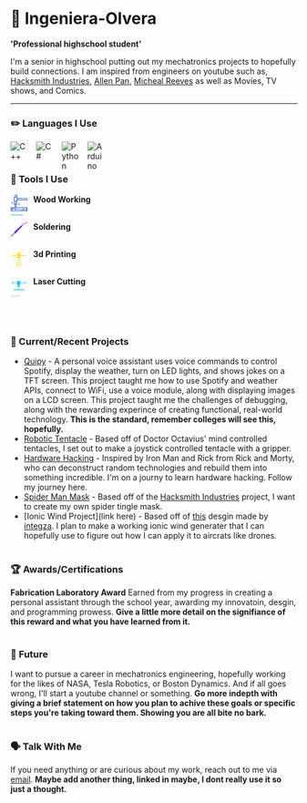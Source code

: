 # 🥐 Ingeniera-Olvera


**'Professional highschool student'**


I'm a senior in highschool putting out my mechatronics projects to hopefully build connections. I am inspired from engineers on youtube such as, [Hacksmith Industries](https://www.youtube.com/channel/UCjgpFI5dU-D1-kh9H1muoxQ), [Allen Pan](https://www.youtube.com/@allenpan), [Micheal Reeves](https://www.youtube.com/@MichaelReeves) as well as Movies, TV shows, and Comics.

---

### ✏️ Languages I Use

<img align="left" alt="C++" width="30px" style="padding-right:15px;" src="https://cdn.jsdelivr.net/gh/devicons/devicon@latest/icons/cplusplus/cplusplus-plain.svg" />

<img align="left" alt="C#" width="30px" style="padding-right:15px;" src="https://cdn.jsdelivr.net/gh/devicons/devicon@latest/icons/csharp/csharp-plain.svg" />

<img align="left" alt="Python" width="30px" style="padding-right:15px;" src="https://cdn.jsdelivr.net/gh/devicons/devicon@latest/icons/python/python-original.svg" />

<img align="left" alt="Arduino" width="30px" style="padding-right:15px;" src="https://cdn.jsdelivr.net/gh/devicons/devicon@latest/icons/arduino/arduino-original.svg" />


<br/>


#

### 🔧 Tools I Use


**Wood Working** 
<img align="left" alt="Wood Working" width="30px" style="padding-right:10px;" src="https://raw.githubusercontent.com/Ingenieria-Olvera/Ingenieria-olvera/main/Hammer%2Bnail.svg" /> 
<br/><br/>

**Soldering** 
<img align="left" alt="Soldering" width="30px" style="padding-right:10px;" src="https://raw.githubusercontent.com/Ingenieria-Olvera/Ingenieria-olvera/main/soldering_iron.svg" />
<br/><br/>

**3d Printing** 
<img align="left" alt="3d Printing" width="30px" style="padding-right:10px;" src="https://raw.githubusercontent.com/Ingenieria-Olvera/Ingenieria-olvera/main/3d_printer.svg" />
<br/><br/>

**Laser Cutting** 
<img align="left" alt="Laser Cutter" width="30px" style="padding-right:10px;" src="https://raw.githubusercontent.com/Ingenieria-Olvera/Ingenieria-olvera/main/lasar_cutter.svg" />
<br/><br/>

<br/>

#

### 📂 Current/Recent Projects
- [Quipy](https://github.com/Qco-t/Quipy) - A personal voice assistant uses voice commands to control Spotify, display the weather, turn on LED lights, and shows jokes on a TFT screen. This project taught me how to use Spotify and weather APIs, connect to WiFi, use a voice module, along with displaying images on a LCD screen. This project taught me the challenges of debugging, along with the rewarding experince of creating functional, real-world technology. **This is the standard, remember colleges will see this, hopefully.**
- [Robotic Tentacle](https://github.com/Qco-t/Tentacle-project) - Based off of Doctor Octavius' mind controlled tentacles, I set out to make a joystick controlled tentacle with a gripper.
- [Hardware Hacking](https://github.com/Qco-t/Hardware_hacking) - Inspired by Iron Man and Rick from Rick and Morty, who can deconstruct random technologies and rebuild them into something incredible. I'm on a journy to learn hardware hacking. Follow my journey here.
- [Spider Man Mask](https://github.com/Qco-t/Spider-Tingle) - Based off of the [Hacksmith Industries](https://www.youtube.com/watch?v=YQgWBzY1hR0) project, I want to create my own spider tingle mask.
- [Ionic Wind Project](link here) - Based off of [this](https://www.youtube.com/watch?v=mnCmvxt2jn8&t=484s) desgin made by [integza](https://www.youtube.com/@integza). I plan to make a working ionic wind generater that I can hopefully use to figure out how I can apply it to aircrats like drones.

#

### 🏆 Awards/Certifications
**Fabrication Laboratory Award** Earned from my progress in creating a personal assistant through the school year, awarding my innovatoin, desgin, and programming prowess.
**Give a little more detail on the signifiance of this reward and what you have learned from it.**

#

### 🔮 Future
I want to pursue a career in mechatronics engineering, hopefully working for the likes of NASA, Tesla Robotics, or Boston Dynamics. 
And if all goes wrong, I'll start a youtube channel or something. **Go more indepth with giving a brief statement on how you plan to achive these goals or specific steps you're taking toward them. Showing you are all bite no bark.**

#


### 🗣️ Talk With Me
If you need anything or are curious about my work, reach out to me via [email](mailto:jonnyolv102306@gmail.com).
**Maybe add another thing, linked in maybe, I dont really use it so just a thought.**
          

